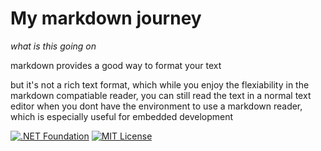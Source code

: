 # My markdown journey

*what is this going on*

markdown provides a good way to format your text

but it's not a rich text format, which while you enjoy the flexiability
in the markdown compatiable reader, you can still read the text in a 
normal text editor when you dont have the environment to use a markdown reader, which is especially useful for embedded development

[![.NET Foundation](https://img.shields.io/badge/.NET%20Foundation-blueviolet.svg)](https://www.dotnetfoundation.org/)
[![MIT License](https://img.shields.io/github/license/dotnet/aspnetcore?color=%230b0&style=flat-square)](https://github.com/dotnet/aspnetcore/blob/main/LICENSE.txt)

